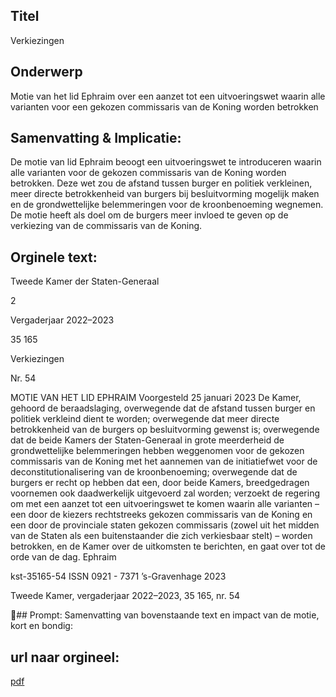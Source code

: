 ## Titel
Verkiezingen
## Onderwerp
Motie van het lid Ephraim over een aanzet tot een uitvoeringswet waarin alle varianten voor een gekozen commissaris van de Koning worden betrokken 
## Samenvatting & Implicatie:

De motie van lid Ephraim beoogt een uitvoeringswet te introduceren waarin alle varianten voor de gekozen commissaris van de Koning worden betrokken. Deze wet zou de afstand tussen burger en politiek verkleinen, meer directe betrokkenheid van burgers bij besluitvorming mogelijk maken en de grondwettelijke belemmeringen voor de kroonbenoeming wegnemen. De motie heeft als doel om de burgers meer invloed te geven op de verkiezing van de commissaris van de Koning.
## Orginele text:


Tweede Kamer der Staten-Generaal

2

Vergaderjaar 2022–2023

35 165

Verkiezingen

Nr. 54

MOTIE VAN HET LID EPHRAIM
Voorgesteld 25 januari 2023
De Kamer,
gehoord de beraadslaging,
overwegende dat de afstand tussen burger en politiek verkleind dient te
worden;
overwegende dat meer directe betrokkenheid van de burgers op besluitvorming gewenst is;
overwegende dat de beide Kamers der Staten-Generaal in grote
meerderheid de grondwettelijke belemmeringen hebben weggenomen
voor de gekozen commissaris van de Koning met het aannemen van de
initiatiefwet voor de deconstitutionalisering van de kroonbenoeming;
overwegende dat de burgers er recht op hebben dat een, door beide
Kamers, breedgedragen voornemen ook daadwerkelijk uitgevoerd zal
worden;
verzoekt de regering om met een aanzet tot een uitvoeringswet te komen
waarin alle varianten – een door de kiezers rechtstreeks gekozen commissaris van de Koning en een door de provinciale staten gekozen commissaris (zowel uit het midden van de Staten als een buitenstaander die zich
verkiesbaar stelt) – worden betrokken, en de Kamer over de uitkomsten te
berichten,
en gaat over tot de orde van de dag.
Ephraim

kst-35165-54
ISSN 0921 - 7371
’s-Gravenhage 2023

Tweede Kamer, vergaderjaar 2022–2023, 35 165, nr. 54

## Prompt:
Samenvatting van bovenstaande text en impact van de motie, kort en bondig:

## url naar orgineel:
[pdf](https://gegevensmagazijn.tweedekamer.nl/OData/v4/2.0/Document(dabda1e4-294a-4444-99e2-f0c96c3761f5)/resource)
